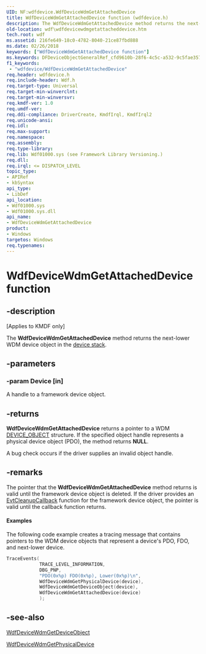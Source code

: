 ```yaml
---
UID: NF:wdfdevice.WdfDeviceWdmGetAttachedDevice
title: WdfDeviceWdmGetAttachedDevice function (wdfdevice.h)
description: The WdfDeviceWdmGetAttachedDevice method returns the next-lower WDM device object in the device stack.
old-location: wdf\wdfdevicewdmgetattacheddevice.htm
tech.root: wdf
ms.assetid: 216fe649-18c0-4782-8040-21ce87fbd888
ms.date: 02/26/2018
keywords: ["WdfDeviceWdmGetAttachedDevice function"]
ms.keywords: DFDeviceObjectGeneralRef_cfd9610b-28f6-4c5c-a532-9c5fae3576fc.xml, WdfDeviceWdmGetAttachedDevice, WdfDeviceWdmGetAttachedDevice method, kmdf.wdfdevicewdmgetattacheddevice, wdf.wdfdevicewdmgetattacheddevice, wdfdevice/WdfDeviceWdmGetAttachedDevice
f1_keywords:
 - "wdfdevice/WdfDeviceWdmGetAttachedDevice"
req.header: wdfdevice.h
req.include-header: Wdf.h
req.target-type: Universal
req.target-min-winverclnt: 
req.target-min-winversvr: 
req.kmdf-ver: 1.0
req.umdf-ver: 
req.ddi-compliance: DriverCreate, KmdfIrql, KmdfIrql2
req.unicode-ansi: 
req.idl: 
req.max-support: 
req.namespace: 
req.assembly: 
req.type-library: 
req.lib: Wdf01000.sys (see Framework Library Versioning.)
req.dll: 
req.irql: <= DISPATCH_LEVEL
topic_type:
- APIRef
- kbSyntax
api_type:
- LibDef
api_location:
- Wdf01000.sys
- Wdf01000.sys.dll
api_name:
- WdfDeviceWdmGetAttachedDevice
product:
- Windows
targetos: Windows
req.typenames: 
---
```


# WdfDeviceWdmGetAttachedDevice function


## -description


<p class="CCE_Message">[Applies to KMDF only]</p>

The <b>WdfDeviceWdmGetAttachedDevice</b> method returns the next-lower WDM device object in the <a href="https://docs.microsoft.com/windows-hardware/drivers/wdf/wdm-concepts-for-kmdf-drivers">device stack</a>.


## -parameters




### -param Device [in]

A handle to a framework device object.


## -returns



<b>WdfDeviceWdmGetAttachedDevice</b> returns a pointer to a WDM <a href="https://docs.microsoft.com/windows-hardware/drivers/ddi/wdm/ns-wdm-_device_object">DEVICE_OBJECT</a> structure. If the specified object handle represents a physical device object (PDO), the method returns <b>NULL</b>.

A bug check occurs if the driver supplies an invalid object handle.




## -remarks



The pointer that the <b>WdfDeviceWdmGetAttachedDevice</b> method returns is valid until the framework device object is deleted. If the driver provides an <a href="https://docs.microsoft.com/windows-hardware/drivers/ddi/wdfobject/nc-wdfobject-evt_wdf_object_context_cleanup">EvtCleanupCallback</a> function for the framework device object, the pointer is valid until the callback function returns.


#### Examples

The following code example creates a tracing message that contains pointers to the WDM device objects that represent a device's PDO, FDO, and next-lower device.

```cpp
TraceEvents(
            TRACE_LEVEL_INFORMATION,
            DBG_PNP,
            "PDO(0x%p) FDO(0x%p), Lower(0x%p)\n",
            WdfDeviceWdmGetPhysicalDevice(device),
            WdfDeviceWdmGetDeviceObject(device),
            WdfDeviceWdmGetAttachedDevice(device)
            );
```



## -see-also




<a href="https://docs.microsoft.com/windows-hardware/drivers/ddi/wdfdevice/nf-wdfdevice-wdfdevicewdmgetdeviceobject">WdfDeviceWdmGetDeviceObject</a>



<a href="https://docs.microsoft.com/windows-hardware/drivers/ddi/wdfdevice/nf-wdfdevice-wdfdevicewdmgetphysicaldevice">WdfDeviceWdmGetPhysicalDevice</a>
 

 

